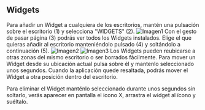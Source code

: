 ## Widgets

Para añadir un Widget a cualquiera de los escritorios, mantén una pulsación sobre el escritorio (1) y selecciona "WIDGETS" (2).
![Imagen1](http://static.energysistem.com/images/manuals/42027/53972952db90a.jpg)
Con el gesto de pasar página (3) podrás ver todos los Widgets instalados. Elige el que quieras añadir al escritorio manteniéndolo pulsado (4) y soltándolo a continuación (5).
![Imagen2](http://static.energysistem.com/images/manuals/42027/53972436eb9a1.jpg)
![Imagen3](http://static.energysistem.com/images/manuals/42027/539729c41d97f.jpg)
Los Widgets pueden reubicarse a otras zonas del mismo escritorio o ser borrados fácilmente. Para mover un Widget desde su ubicación actual pulsa sobre él y mantenlo seleccionado unos segundos. Cuando la aplicación quede resaltada, podrás mover el Widget a otra posición dentro del escritorio.

Para eliminar el Widget manténlo seleccionado durante unos segundos sin soltarlo, verás aparecer en pantalla el icono X, arrastra el widget al ícono y suéltalo.